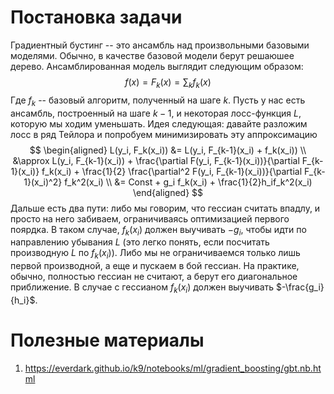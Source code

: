 # Постановка задачи
Градиентный бустинг -- это ансамбль над произвольными базовыми моделями. Обычно, в качестве базовой модели берут решаюшее дерево.
Ансамблированная модель выглядит следующим образом:
$$
f(x) = F_k(x) = \sum_kf_k(x)
$$
Где $f_k$ -- базовый алгоритм, полученный на шаге $k$.
Пусть у нас есть ансамбль, построенный на шаге $k-1$, и некоторая лосс-функция $L$, которую мы ходим уменьшать. Идея следующая: давайте разложим лосс в ряд Тейлора и попробуем минимизировать эту аппроксимацию
$$
\begin{aligned}
L(y_i, F_k(x_i)) &= L(y_i, F_{k-1}(x_i) + f_k(x_i)) \\
&\approx L(y_i, F_{k-1}(x_i)) + \frac{\partial F(y_i, F_{k-1}(x_i))}{\partial F_{k-1}(x_i)} f_k(x_i) + \frac{1}{2} \frac{\partial^2 F(y_i, F_{k-1}(x_i))}{\partial F_{k-1}(x_i)^2} f_k^2(x_i) \\
&= Const + g_i f_k(x_i) + \frac{1}{2}h_if_k^2(x_i)
\end{aligned}
$$
Дальше есть два пути: либо мы говорим, что гессиан считать впадлу, и просто на него забиваем, ограничиваясь оптимизацией первого поярдка. В таком случае, $f_k(x_i)$ должен выучивать $-g_i$, чтобы идти по направлению убывания $L$ (это легко понять, если посчитать производную $L$ по $f_k(x_i)$). Либо мы не ограничиваемся только лишь первой производной, а еще и пускаем в бой гессиан. На практике, обычно, полностью гессиан не считают, а берут его диагональное приближение. В случае с гессианом $f_k(x_i)$ должен выучивать $-\frac{g_i}{h_i}$.


#  Полезные материалы
1. https://everdark.github.io/k9/notebooks/ml/gradient_boosting/gbt.nb.html